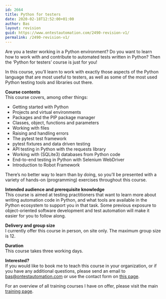 ```yaml
---
id: 2664
title: Python for testers
date: 2020-02-18T12:52:00+01:00
author: Bas
layout: revision
guid: https://www.ontestautomation.com/2490-revision-v1/
permalink: /2490-revision-v1/
---
```

Are you a tester working in a Python environment? Do you want to learn how to work with and contribute to automated tests written in Python? Then the &#8216;Python for testers&#8217; course is just for you!

In this course, you&#8217;ll learn to work with exactly those aspects of the Python language that are most useful to testers, as well as some of the most used Python testing tools and libraries out there.

**Course contents**  
This course covers, among other things:

  * Getting started with Python
  * Projects and virtual environments
  * Packages and the PIP package manager
  * Classes, object, functions and parameters
  * Working with files
  * Raising and handling errors
  * The pytest test framework
  * pytest fixtures and data driven testing
  * API testing in Python with the requests library
  * Working with (SQLite3) databases from Python code
  * End-to-end testing in Python with Selenium WebDriver
  * Introduction to Robot Framework

There&#8217;s no better way to learn than by doing, so you&#8217;ll be presented with a variety of hands-on (programming) exercises throughout this course.

**Intended audience and prerequisite knowledge**  
This course is aimed at testing practitioners that want to learn more about writing automation code in Python, and what tools are available in the Python ecosystem to support you in that task. Some previous exposure to object-oriented software development and test automation will make it easier for you to follow along.

**Delivery and group size**  
I currently offer this course in person, on site only. The maximum group size is 12.

**Duration**  
This course takes three working days.

**Interested?**  
If you would like to book me to teach this course in your organization, or if you have any additional questions, please send an email to bas@ontestautomation.com or use the contact form on [this page](https://www.ontestautomation.com/contact/).

For an overview of all training courses I have on offer, please visit the main [training page](https://www.ontestautomation.com/training/).